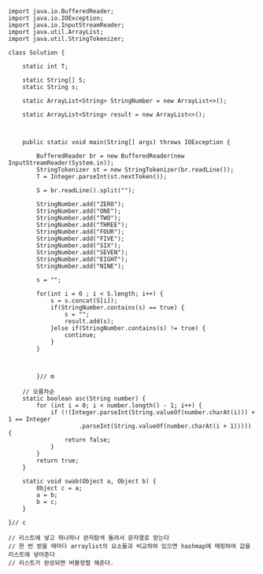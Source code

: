 	import java.io.BufferedReader;
	import java.io.IOException;
	import java.io.InputStreamReader;
	import java.util.ArrayList;
	import java.util.StringTokenizer;
	
	class Solution {
	
		static int T;
	
		static String[] S;
		static String s;
	
		static ArrayList<String> StringNumber = new ArrayList<>();
	
		static ArrayList<String> result = new ArrayList<>();
	
		
	
		public static void main(String[] args) throws IOException {
	
			BufferedReader br = new BufferedReader(new InputStreamReader(System.in));
			StringTokenizer st = new StringTokenizer(br.readLine());
			T = Integer.parseInt(st.nextToken());
	
			S = br.readLine().split("");
	
			StringNumber.add("ZERO");
			StringNumber.add("ONE");
			StringNumber.add("TWO");
			StringNumber.add("THREE");
			StringNumber.add("FOUR");
			StringNumber.add("FIVE");
			StringNumber.add("SIX");
			StringNumber.add("SEVEN");
			StringNumber.add("EIGHT");
			StringNumber.add("NINE");
			
			s = "";
			
			for(int i = 0 ; i < S.length; i++) {
				s = s.concat(S[i]);
				if(StringNumber.contains(s) == true) {
					s = "";
					result.add(s);
				}else if(StringNumber.contains(s) != true) {
					continue;
				}
			}
			
			
			
			}// m
	
		// 오름차순 
		static boolean asc(String number) {
			for (int i = 0; i < number.length() - 1; i++) {
				if (!(Integer.parseInt(String.valueOf(number.charAt(i))) + 1 == Integer
						.parseInt(String.valueOf(number.charAt(i + 1))))) {
					return false;
				}
			}
			return true;
		}
		
		static void swab(Object a, Object b) {
			Object c = a;
			a = b;
			b = c;
		}
	
	}// c
	
	// 리스트에 넣고 하나하나 완저탐색 돌려서 문자열로 받는다
	// 한 번 받을 때마다 arraylist의 요소들과 비교하여 있으면 hashmap에 매핑하여 값을 리스트에 넣어준다
	// 리스트가 완성되면 버블정렬 해준다.
